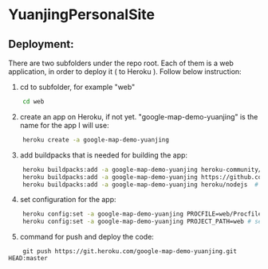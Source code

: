 # YuanjingPersonalSite

## Deployment:
There are two subfolders under the repo root. Each of them is a web application, in order to deploy it ( to Heroku ). Follow below instruction:
1. cd to subfolder, for example "web"
```bash
    cd web
```

2. create an app on Heroku, if not yet. "google-map-demo-yuanjing" is the name for the app I will use:
```bash
    heroku create -a google-map-demo-yuanjing
```

3. add buildpacks that is needed for building the app:
```bash
    heroku buildpacks:add -a google-map-demo-yuanjing heroku-community/multi-procfile # move procfile to repo root
    heroku buildpacks:add -a google-map-demo-yuanjing https://github.com/timanovsky/subdir-heroku-buildpack # set subfolder path as root for the app
    heroku buildpacks:add -a google-map-demo-yuanjing heroku/nodejs  # add node environment since it is a node app (react / next)
```

4. set configuration for the app:
```bash
    heroku config:set -a google-map-demo-yuanjing PROCFILE=web/Procfile # specify the Procfile for this app
    heroku config:set -a google-map-demo-yuanjing PROJECT_PATH=web # set web folder as the root of the app
```

5. command for push and deploy the code:
```
    git push https://git.heroku.com/google-map-demo-yuanjing.git HEAD:master
```
